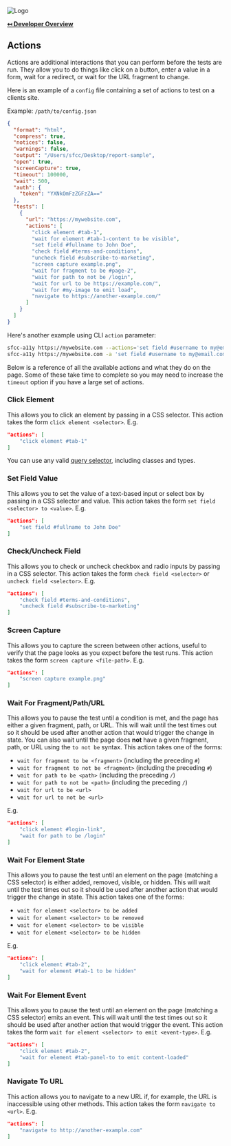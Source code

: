 ![Logo](img/logo.png "Logo")

**[↤ Developer Overview](../README.md#developer-overview)**

Actions
-------

Actions are additional interactions that you can perform before the tests are run. They allow you to do things like click on a button, enter a value in a form, wait for a redirect, or wait for the URL fragment to change.

Here is an example of a `config` file containing a set of actions to test on a clients site.

Example: `/path/to/config.json`

```json
{
  "format": "html",
  "compress": true,
  "notices": false,
  "warnings": false,
  "output": "/Users/sfcc/Desktop/report-sample",
  "open": true,
  "screenCapture": true,
  "timeout": 100000,
  "wait": 500,
  "auth": {
    "token": "YXNkOmFzZGFzZA=="
  },
  "tests": [
    {
      "url": "https://mywebsite.com",
      "actions": [
        "click element #tab-1",
        "wait for element #tab-1-content to be visible",
        "set field #fullname to John Doe",
        "check field #terms-and-conditions",
        "uncheck field #subscribe-to-marketing",
        "screen capture example.png",
        "wait for fragment to be #page-2",
        "wait for path to not be /login",
        "wait for url to be https://example.com/",
        "wait for #my-image to emit load",
        "navigate to https://another-example.com/"
      ]
    }
  ]
}
```

Here's another example using CLI `action` parameter:

```bash
sfcc-a11y https://mywebsite.com --actions='set field #username to my@email.com' 'set field #password to abc123' 'click element #submit'
sfcc-a11y https://mywebsite.com -a 'set field #username to my@email.com' 'set field #password to abc123' 'click element #submit'
```

Below is a reference of all the available actions and what they do on the page. Some of these take time to complete so you may need to increase the `timeout` option if you have a large set of actions.

### Click Element

This allows you to click an element by passing in a CSS selector. This action takes the form `click element <selector>`. E.g.

```json
"actions": [
    "click element #tab-1"
]
```
You can use any valid [query selector](https://developer.mozilla.org/en-US/docs/Web/API/Document/querySelector), including classes and types.

### Set Field Value

This allows you to set the value of a text-based input or select box by passing in a CSS selector and value. This action takes the form `set field <selector> to <value>`. E.g.

```json
"actions": [
    "set field #fullname to John Doe"
]
```

### Check/Uncheck Field

This allows you to check or uncheck checkbox and radio inputs by passing in a CSS selector. This action takes the form `check field <selector>` or `uncheck field <selector>`. E.g.

```json
"actions": [
    "check field #terms-and-conditions",
    "uncheck field #subscribe-to-marketing"
]
```

### Screen Capture

This allows you to capture the screen between other actions, useful to verify that the page looks as you expect before the test runs. This action takes the form `screen capture <file-path>`. E.g.

```json
"actions": [
    "screen capture example.png"
]
```

### Wait For Fragment/Path/URL

This allows you to pause the test until a condition is met, and the page has either a given fragment, path, or URL. This will wait until the test times out so it should be used after another action that would trigger the change in state. You can also wait until the page does **not** have a given fragment, path, or URL using the `to not be` syntax. This action takes one of the forms:

  - `wait for fragment to be <fragment>` (including the preceding `#`)
  - `wait for fragment to not be <fragment>` (including the preceding `#`)
  - `wait for path to be <path>` (including the preceding `/`)
  - `wait for path to not be <path>` (including the preceding `/`)
  - `wait for url to be <url>`
  - `wait for url to not be <url>`

E.g.

```json
"actions": [
    "click element #login-link",
    "wait for path to be /login"
]
```

### Wait For Element State

This allows you to pause the test until an element on the page (matching a CSS selector) is either added, removed, visible, or hidden. This will wait until the test times out so it should be used after another action that would trigger the change in state. This action takes one of the forms:

  - `wait for element <selector> to be added`
  - `wait for element <selector> to be removed`
  - `wait for element <selector> to be visible`
  - `wait for element <selector> to be hidden`

E.g.

```json
"actions": [
    "click element #tab-2",
    "wait for element #tab-1 to be hidden"
]
```

### Wait For Element Event

This allows you to pause the test until an element on the page (matching a CSS selector) emits an event. This will wait until the test times out so it should be used after another action that would trigger the event. This action takes the form `wait for element <selector> to emit <event-type>`. E.g.

```json
"actions": [
    "click element #tab-2",
    "wait for element #tab-panel-to to emit content-loaded"
]
```

### Navigate To URL

This action allows you to navigate to a new URL if, for example, the URL is inaccessible using other methods. This action takes the form `navigate to <url>`. E.g.

```json
"actions": [
    "navigate to http://another-example.com"
]
```
